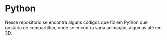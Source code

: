 # Python
Nesse repositorio se encontra alguns códigos que fiz em Python que gostaria de compartilhar, onde se encontra varia animação, algumas até em 3D.
